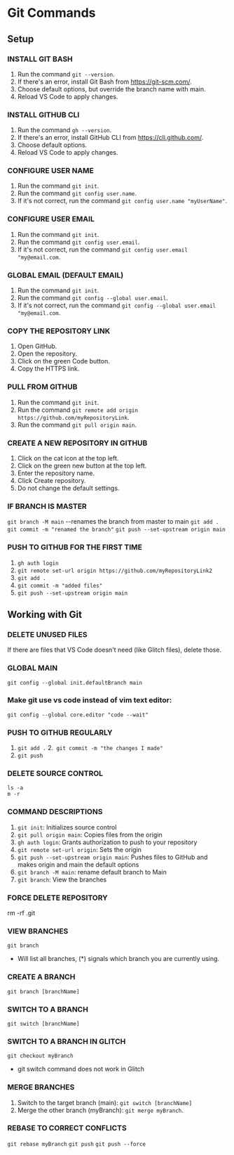 # Git Commands

## Setup

### INSTALL GIT BASH
1. Run the command `git --version`.
2. If there's an error, install Git Bash from https://git-scm.com/.
3. Choose default options, but override the branch name with main.
4. Reload VS Code to apply changes.

### INSTALL GITHUB CLI
1. Run the command `gh --version`.
2. If there's an error, install GitHub CLI from https://cli.github.com/.
3. Choose default options.
4. Reload VS Code to apply changes.

### CONFIGURE USER NAME
1. Run the command `git init`.
2. Run the command `git config user.name`.
3. If it's not correct, run the command `git config user.name "myUserName"`.

### CONFIGURE USER EMAIL
1. Run the command `git init`.
2. Run the command `git config user.email`.
3. If it's not correct, run the command `git config user.email "my@email.com`.

### GLOBAL EMAIL (DEFAULT EMAIL)
1. Run the command `git init`.
2. Run the command `git config --global user.email`.
3. If it's not correct, run the command `git config --global user.email "my@email.com`.
   
### COPY THE REPOSITORY LINK
1. Open GitHub.
2. Open the repository.
3. Click on the green Code button.
4. Copy the HTTPS link.

### PULL FROM GITHUB
1. Run the command `git init`.
2. Run the command `git remote add origin https://github.com/myRepositoryLink`.
3. Run the command `git pull origin main`.

### CREATE A NEW REPOSITORY IN GITHUB
1. Click on the cat icon at the top left.
2. Click on the green new button at the top left.
3. Enter the repository name.
4. Click Create repository.
5. Do not change the default settings.
   
### IF BRANCH IS MASTER
`git branch -M main`
--renames the branch from master to main
`git add .`
`git commit -m "renamed the branch"`
`git push --set-upstream origin main`

### PUSH TO GITHUB FOR THE FIRST TIME
1. `gh auth login`
2. `git remote set-url origin https://github.com/myRepositoryLink2`
3. `git add .`
4. `git commit -m "added files"`
5. `git push --set-upstream origin main`

## Working with Git

### DELETE UNUSED FILES
If there are files that VS Code doesn't need (like Glitch files), delete those.

### GLOBAL MAIN
`git config --global init.defaultBranch main`

### Make git use vs code instead of vim text editor:​
`git config --global core.editor "code --wait"`

### PUSH TO GITHUB REGULARLY
1. `git add .`
2.` git commit -m "the changes I made"`
3. `git push`

### DELETE SOURCE CONTROL
 ```
 ls -a
 m -r
 ```

### COMMAND DESCRIPTIONS
1. `git init`: Initializes source control
3. `git pull origin main`: Copies files from the origin
4. `gh auth login`: Grants authorization to push to your repository
5. `git remote set-url origin`: Sets the origin
6. `git push --set-upstream origin main`: Pushes files to GitHub and makes origin and main the default options
7. `git branch -M main`: rename default branch to Main
8. `git branch`: View the branches

### FORCE DELETE REPOSITORY
rm -rf .git

### VIEW BRANCHES
`git branch`
- Will list all branches, (*) signals which branch you are currently using.

### CREATE A BRANCH
`git branch [branchName]`

### SWITCH TO A BRANCH
`git switch [branchName]`

### SWITCH TO A BRANCH IN GLITCH
`git checkout myBranch`
- git switch command does not work in Glitch

### MERGE BRANCHES
1. Switch to the target branch (main): `git switch [branchName]`
2. Merge the other branch (myBranch): `git merge myBranch`.

### REBASE TO CORRECT CONFLICTS
`git rebase myBranch`
`git push`
`git push --force`
